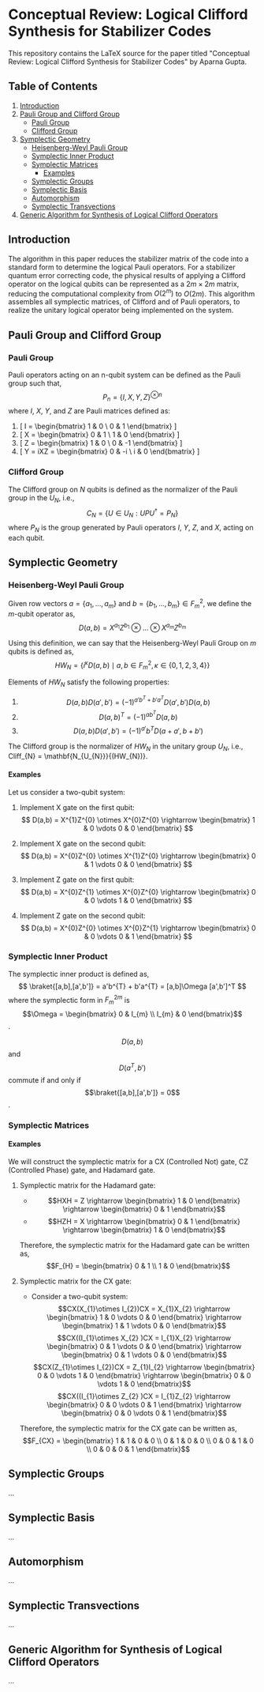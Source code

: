 # Conceptual Review: Logical Clifford Synthesis for Stabilizer Codes

This repository contains the LaTeX source for the paper titled "Conceptual Review: Logical Clifford Synthesis for Stabilizer Codes" by Aparna Gupta.

## Table of Contents

1. [Introduction](#introduction)
2. [Pauli Group and Clifford Group](#pauli-group-and-clifford-group)
   - [Pauli Group](#pauli-group)
   - [Clifford Group](#clifford-group)
3. [Symplectic Geometry](#symplectic-geometry)
   - [Heisenberg-Weyl Pauli Group](#heisenberg-weyl-pauli-group)
   - [Symplectic Inner Product](#symplectic-inner-product)
   - [Symplectic Matrices](#symplectic-matrices)
     - [Examples](#examples)
   - [Symplectic Groups](#symplectic-groups)
   - [Symplectic Basis](#symplectic-basis)
   - [Automorphism](#automorphism)
   - [Symplectic Transvections](#symplectic-transvections)
4. [Generic Algorithm for Synthesis of Logical Clifford Operators](#generic-algorithm-for-synthesis-of-logical-clifford-operators)

## Introduction

The algorithm in this paper reduces the stabilizer matrix of the code into a standard form to determine the logical Pauli operators. For a stabilizer quantum error correcting code, the physical results of applying a Clifford operator on the logical qubits can be represented as a $2m \times 2m$ matrix, reducing the computational complexity from $O(2^m)$ to $O(2m)$. This algorithm assembles all symplectic matrices, of Clifford and of Pauli operators, to realize the unitary logical operator being implemented on the system.

## Pauli Group and Clifford Group

### Pauli Group

Pauli operators acting on an n-qubit system can be defined as the Pauli group such that,
$$ P_{n} = \{I,X,Y,Z\}^{\otimes n} $$
where $I$, $X$, $Y$, and $Z$ are Pauli matrices defined as:
1. \[ I = \begin{bmatrix} 1 & 0 \\ 0 & 1 \end{bmatrix} \]
2. \[ X = \begin{bmatrix} 0 & 1 \\ 1 & 0 \end{bmatrix} \]
3. \[ Z = \begin{bmatrix} 1 & 0 \\ 0 & -1 \end{bmatrix} \]
4. \[ Y = iXZ = \begin{bmatrix} 0 & -i \\ i & 0 \end{bmatrix} \]

### Clifford Group

The Clifford group on $N$ qubits is defined as the normalizer of the Pauli group in the $U_{N}$, i.e.,
$$ C_{N} = \{ U \in U_{N} : UPU^\dag = P_{N} \} $$
where $P_{N}$ is the group generated by Pauli operators $I$, $Y$, $Z$, and $X$, acting on each qubit.

## Symplectic Geometry

### Heisenberg-Weyl Pauli Group

Given row vectors $a = \{a_{1}, \ldots, a_{m}\}$ and $b = \{b_{1}, \ldots, b_{m}\} \in F^{2}_{m}$, we define the $m$-qubit operator as,
$$ D(a,b) = X^{a_{1}}Z^{b_{1}} \otimes \ldots \otimes X^{a_{m}}Z^{b_{m}} $$

Using this definition, we can say that the Heisenberg-Weyl Pauli Group on $m$ qubits is defined as,
$$ HW_{N} = \{i^\kappa D(a,b) \mid a,b \in F^{2}_{m}, \kappa \in \{0,1,2,3,4\}\} $$

Elements of $HW_{N}$ satisfy the following properties:
1. $$ D(a,b)D(a',b') = (-1)^{a'b^{T} + b'a^{T}} D(a',b')D(a,b) $$
2. $$ D(a,b)^T = (-1)^{ab^{T}}D(a,b) $$
3. $$ D(a,b)D(a',b') = (-1)^{a'}b^{T}D(a+a',b+b') $$

The Clifford group is the normalizer of $HW_{N}$ in the unitary group $U_{N}$, i.e., Cliff_{N} = \mathbf{N_{U_{N}}}{(HW_{N})}.

#### Examples

Let us consider a two-qubit system:
1. Implement X gate on the first qubit:
   $$ D(a,b) = X^{1}Z^{0} \otimes X^{0}Z^{0} \rightarrow \begin{bmatrix}
   1 & 0 \vdots 0 & 0
   \end{bmatrix} $$

2. Implement X gate on the second qubit:
   $$ D(a,b) = X^{0}Z^{0} \otimes X^{1}Z^{0} \rightarrow \begin{bmatrix}
   0 & 1 \vdots 0 & 0
   \end{bmatrix} $$

3. Implement Z gate on the first qubit:
   $$ D(a,b) = X^{0}Z^{1} \otimes X^{0}Z^{0} \rightarrow \begin{bmatrix}
   0 & 0 \vdots 1 & 0
   \end{bmatrix} $$

4. Implement Z gate on the second qubit:
   $$ D(a,b) = X^{0}Z^{0} \otimes X^{0}Z^{1} \rightarrow \begin{bmatrix}
   0 & 0 \vdots 0 & 1
   \end{bmatrix} $$

### Symplectic Inner Product

The symplectic inner product is defined as,
$$ \braket{[a,b],[a',b']} = a'b^{T} + b'a^{T} = [a,b]\Omega [a',b']^T $$
where the symplectic form in $F^{2m}_{m}$ is $$\Omega = \begin{bmatrix} 0 & I_{m} \\ I_{m} & 0 \end{bmatrix}$$.

$$D(a,b)$$ and $$D(a^T,b')$$ commute if and only if $$\braket{[a,b],[a',b']} = 0$$.

### Symplectic Matrices

#### Examples

We will construct the symplectic matrix for a CX (Controlled Not) gate, CZ (Controlled Phase) gate, and Hadamard gate.

1. Symplectic matrix for the Hadamard gate:
   - $$HXH = Z \rightarrow \begin{bmatrix} 1 & 0 \end{bmatrix} \rightarrow \begin{bmatrix} 0 & 1 \end{bmatrix}$$
   - $$HZH = X \rightarrow \begin{bmatrix} 0 & 1 \end{bmatrix} \rightarrow \begin{bmatrix} 1 & 0 \end{bmatrix}$$

   Therefore, the symplectic matrix for the Hadamard gate can be written as,
   $$F_{H} = \begin{bmatrix} 0 & 1 \\ 1 & 0 \end{bmatrix}$$

2. Symplectic matrix for the CX gate:
   - Consider a two-qubit system:
     $$CX(X_{1}\otimes I_{2})CX = X_{1}X_{2} \rightarrow \begin{bmatrix} 1 & 0 \vdots 0 & 0 \end{bmatrix} \rightarrow \begin{bmatrix} 1 & 1 \vdots 0 & 0 \end{bmatrix}$$
     $$CX((I_{1}\otimes X_{2} )CX = I_{1}X_{2} \rightarrow \begin{bmatrix} 0 & 1 \vdots 0 & 0 \end{bmatrix} \rightarrow \begin{bmatrix} 0 & 1 \vdots 0 & 0 \end{bmatrix}$$
     $$CX(Z_{1}\otimes I_{2})CX = Z_{1}I_{2} \rightarrow \begin{bmatrix} 0 & 0 \vdots 1 & 0 \end{bmatrix} \rightarrow \begin{bmatrix} 0 & 0 \vdots 1 & 0 \end{bmatrix}$$
     $$CX((I_{1}\otimes Z_{2} )CX = I_{1}Z_{2} \rightarrow \begin{bmatrix} 0 & 0 \vdots 0 & 1 \end{bmatrix} \rightarrow \begin{bmatrix} 0 & 0 \vdots 0 & 1 \end{bmatrix}$$

   Therefore, the symplectic matrix for the CX gate can be written as,
   $$F_{CX} = \begin{bmatrix} 1 & 1 & 0 & 0 \\ 0 & 1 & 0 & 0 \\ 0 & 0 & 1 & 0 \\ 0 & 0 & 0 & 1 \end{bmatrix}$$

## Symplectic Groups

...

## Symplectic Basis

...

## Automorphism

...

## Symplectic Transvections

...

## Generic Algorithm for Synthesis of Logical Clifford Operators

...

